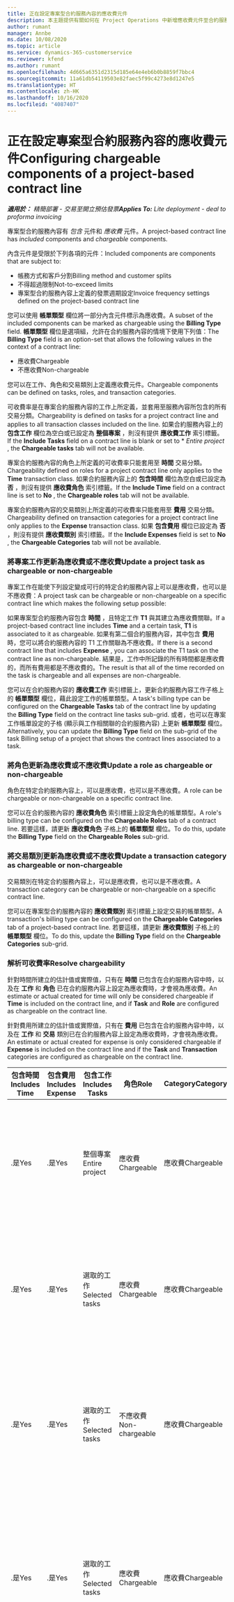 ```yaml
---
title: 正在設定專案型合約服務內容的應收費元件
description: 本主題提供有關如何在 Project Operations 中新增應收費元件至合約服務內容的資訊。
author: rumant
manager: Annbe
ms.date: 10/08/2020
ms.topic: article
ms.service: dynamics-365-customerservice
ms.reviewer: kfend
ms.author: rumant
ms.openlocfilehash: 4d665a6351d2315d185e64e4eb6b0b8859f7bbc4
ms.sourcegitcommit: 11a61db54119503e82faec5f99c4273e8d1247e5
ms.translationtype: HT
ms.contentlocale: zh-HK
ms.lasthandoff: 10/16/2020
ms.locfileid: "4087407"
---
```

# <a name="configuring-chargeable-components-of-a-project-based-contract-line"></a><span data-ttu-id="98851-103">正在設定專案型合約服務內容的應收費元件</span><span class="sxs-lookup"><span data-stu-id="98851-103">Configuring chargeable components of a project-based contract line</span></span>

<span data-ttu-id="98851-104">_**適用於：** 精簡部署 - 交易至開立預估發票_</span><span class="sxs-lookup"><span data-stu-id="98851-104">_**Applies To:** Lite deployment - deal to proforma invoicing_</span></span>

<span data-ttu-id="98851-105">專案型合約服務內容有 *包含* 元件和 *應收費* 元件。</span><span class="sxs-lookup"><span data-stu-id="98851-105">A project-based contract line has *included* components and *chargeable* components.</span></span>

<span data-ttu-id="98851-106">內含元件是受限於下列各項的元件：</span><span class="sxs-lookup"><span data-stu-id="98851-106">Included components are components that are subject to:</span></span>

  - <span data-ttu-id="98851-107">帳務方式和客戶分割</span><span class="sxs-lookup"><span data-stu-id="98851-107">Billing method and customer splits</span></span>
  - <span data-ttu-id="98851-108">不得超過限制</span><span class="sxs-lookup"><span data-stu-id="98851-108">Not-to-exceed limits</span></span> 
  - <span data-ttu-id="98851-109">專案型合約服務內容上定義的發票週期設定</span><span class="sxs-lookup"><span data-stu-id="98851-109">Invoice frequency settings defined on the project-based contract line</span></span>

<span data-ttu-id="98851-110">您可以使用 **帳單類型** 欄位將一部分內含元件標示為應收費。</span><span class="sxs-lookup"><span data-stu-id="98851-110">A subset of the included components can be marked as chargeable using the **Billing Type** field.</span></span> <span data-ttu-id="98851-111">**帳單類型** 欄位是選項組，允許在合約服務內容的情境下使用下列值：</span><span class="sxs-lookup"><span data-stu-id="98851-111">The **Billing Type** field is an option-set that allows the following values in the context of a contract line:</span></span>

  - <span data-ttu-id="98851-112">應收費</span><span class="sxs-lookup"><span data-stu-id="98851-112">Chargeable</span></span>
  - <span data-ttu-id="98851-113">不應收費</span><span class="sxs-lookup"><span data-stu-id="98851-113">Non-chargeable</span></span>

<span data-ttu-id="98851-114">您可以在工作、角色和交易類別上定義應收費元件。</span><span class="sxs-lookup"><span data-stu-id="98851-114">Chargeable components can be defined on tasks, roles, and transaction categories.</span></span>

<span data-ttu-id="98851-115">可收費率是在專案合約服務內容的工作上所定義，並套用至服務內容所包含的所有交易分類。</span><span class="sxs-lookup"><span data-stu-id="98851-115">Chargeability is defined on tasks for a project contract line and applies to all transaction classes included on the line.</span></span> <span data-ttu-id="98851-116">如果合約服務內容上的 **包含工作** 欄位為空白或已設定為 **整個專案** ，則沒有提供 **應收費工作** 索引標籤。</span><span class="sxs-lookup"><span data-stu-id="98851-116">If the **Include Tasks** field on a contract line is blank or set to \* *Entire project* , the **Chargeable tasks** tab will not be available.</span></span>

<span data-ttu-id="98851-117">專案合約服務內容的角色上所定義的可收費率只能套用至 **時間** 交易分類。</span><span class="sxs-lookup"><span data-stu-id="98851-117">Chargeability defined on roles for a project contract line only applies to the **Time** transaction class.</span></span> <span data-ttu-id="98851-118">如果合約服務內容上的 **包含時間** 欄位為空白或已設定為 **否** ，則沒有提供 **應收費角色** 索引標籤。</span><span class="sxs-lookup"><span data-stu-id="98851-118">If the **Include Time** field on a contract line is set to **No** , the **Chargeable roles** tab will not be available.</span></span>

<span data-ttu-id="98851-119">專案合約服務內容的交易類別上所定義的可收費率只能套用至 **費用** 交易分類。</span><span class="sxs-lookup"><span data-stu-id="98851-119">Chargeability defined on transaction categories for a project contract line only applies to the **Expense** transaction class.</span></span> <span data-ttu-id="98851-120">如果 **包含費用** 欄位已設定為 **否** ，則沒有提供 **應收費類別** 索引標籤。</span><span class="sxs-lookup"><span data-stu-id="98851-120">If the **Include Expenses** field is set to **No** , the **Chargeable Categories** tab will not be available.</span></span>

### <a name="update-a-project-task-as-chargeable-or-non-chargeable"></a><span data-ttu-id="98851-121">將專案工作更新為應收費或不應收費</span><span class="sxs-lookup"><span data-stu-id="98851-121">Update a project task as chargeable or non-chargeable</span></span>

<span data-ttu-id="98851-122">專案工作在能使下列設定變成可行的特定合約服務內容上可以是應收費，也可以是不應收費：</span><span class="sxs-lookup"><span data-stu-id="98851-122">A project task can be chargeable or non-chargeable on a specific contract line which makes the following setup possible:</span></span>

<span data-ttu-id="98851-123">如果專案型合約服務內容包含 **時間** ，且特定工作 **T1** 與其建立為應收費關聯。</span><span class="sxs-lookup"><span data-stu-id="98851-123">If a project-based contract line includes **Time** and a certain task, **T1** is associated to it as chargeable.</span></span> <span data-ttu-id="98851-124">如果有第二個合約服務內容，其中包含 **費用** 時，您可以將合約服務內容的 T1 工作關聯為不應收費。</span><span class="sxs-lookup"><span data-stu-id="98851-124">If there is a second contract line that includes **Expense** , you can associate the T1 task on the contract line as non-chargeable.</span></span> <span data-ttu-id="98851-125">結果是，工作中所記錄的所有時間都是應收費的，而所有費用都是不應收費的。</span><span class="sxs-lookup"><span data-stu-id="98851-125">The result is that all of the time recorded on the task is chargeable and all expenses are non-chargeable.</span></span>

<span data-ttu-id="98851-126">您可以在合約服務內容的 **應收費工作** 索引標籤上，更新合約服務內容工作子格上的 **帳單類型** 欄位，藉此設定工作的帳單類型。</span><span class="sxs-lookup"><span data-stu-id="98851-126">A task's billing type can be configured on the **Chargeable Tasks** tab of the contract line by updating the **Billing Type** field on the contract line tasks sub-grid.</span></span> <span data-ttu-id="98851-127">或者，也可以在專案工作帳單設定的子格 (顯示與工作相關聯的合約服務內容) 上更新 **帳單類型** 欄位。</span><span class="sxs-lookup"><span data-stu-id="98851-127">Alternatively, you can update the **Billing Type** field on the sub-grid of the task Billing setup of a project that shows the contract lines associated to a task.</span></span>

### <a name="update-a-role-as-chargeable-or-non-chargeable"></a><span data-ttu-id="98851-128">將角色更新為應收費或不應收費</span><span class="sxs-lookup"><span data-stu-id="98851-128">Update a role as chargeable or non-chargeable</span></span>

<span data-ttu-id="98851-129">角色在特定合約服務內容上，可以是應收費，也可以是不應收費。</span><span class="sxs-lookup"><span data-stu-id="98851-129">A role can be chargeable or non-chargeable on a specific contract line.</span></span>

<span data-ttu-id="98851-130">您可以在合約服務內容的 **應收費角色** 索引標籤上設定角色的帳單類型。</span><span class="sxs-lookup"><span data-stu-id="98851-130">A role's billing type can be configured on the **Chargeable Roles** tab of a contract line.</span></span> <span data-ttu-id="98851-131">若要這樣，請更新 **應收費角色** 子格上的 **帳單類型** 欄位。</span><span class="sxs-lookup"><span data-stu-id="98851-131">To do this, update the **Billing Type** field on the **Chargeable Roles** sub-grid.</span></span>

### <a name="update-a-transaction-category-as-chargeable-or-non-chargeable"></a><span data-ttu-id="98851-132">將交易類別更新為應收費或不應收費</span><span class="sxs-lookup"><span data-stu-id="98851-132">Update a transaction category as chargeable or non-chargeable</span></span>

<span data-ttu-id="98851-133">交易類別在特定合約服務內容上，可以是應收費，也可以是不應收費。</span><span class="sxs-lookup"><span data-stu-id="98851-133">A transaction category can be chargeable or non-chargeable on a specific contract line.</span></span>

<span data-ttu-id="98851-134">您可以在專案型合約服務內容的 **應收費類別** 索引標籤上設定交易的帳單類型。</span><span class="sxs-lookup"><span data-stu-id="98851-134">A transaction's billing type can be configured on the **Chargeable Categories** tab of a project-based contract line.</span></span> <span data-ttu-id="98851-135">若要這樣，請更新 **應收費類別** 子格上的 **帳單類型** 欄位。</span><span class="sxs-lookup"><span data-stu-id="98851-135">To do this, update the **Billing Type** field on the **Chargeable Categories** sub-grid.</span></span>

### <a name="resolve-chargeability"></a><span data-ttu-id="98851-136">解析可收費率</span><span class="sxs-lookup"><span data-stu-id="98851-136">Resolve chargeability</span></span>

<span data-ttu-id="98851-137">針對時間所建立的估計值或實際值，只有在 **時間** 已包含在合約服務內容中時，以及在 **工作** 和 **角色** 已在合約服務內容上設定為應收費時，才會視為應收費。</span><span class="sxs-lookup"><span data-stu-id="98851-137">An estimate or actual created for time will only be considered chargeable if **Time** is included on the contract line, and if **Task** and **Role** are configured as chargeable on the contract line.</span></span>

<span data-ttu-id="98851-138">針對費用所建立的估計值或實際值，只有在 **費用** 已包含在合約服務內容中時，以及在 **工作** 和 **交易** 類別已在合約服務內容上設定為應收費時，才會視為應收費。</span><span class="sxs-lookup"><span data-stu-id="98851-138">An estimate or actual created for expense is only considered chargeable if **Expense** is included on the contract line and if the **Task** and **Transaction** categories are configured as chargeable on the contract line.</span></span>


| <span data-ttu-id="98851-139">包含時間</span><span class="sxs-lookup"><span data-stu-id="98851-139">Includes Time</span></span> | <span data-ttu-id="98851-140">包含費用</span><span class="sxs-lookup"><span data-stu-id="98851-140">Includes Expense</span></span> | <span data-ttu-id="98851-141">包含工作</span><span class="sxs-lookup"><span data-stu-id="98851-141">Includes Tasks</span></span> | <span data-ttu-id="98851-142">角色</span><span class="sxs-lookup"><span data-stu-id="98851-142">Role</span></span>           | <span data-ttu-id="98851-143">Category</span><span class="sxs-lookup"><span data-stu-id="98851-143">Category</span></span>       | <span data-ttu-id="98851-144">工作​​</span><span class="sxs-lookup"><span data-stu-id="98851-144">Task</span></span>                                                                                                      |
|---------------|------------------|----------------|----------------|----------------|-----------------------------------------------------------------------------------------------------------|
| <span data-ttu-id="98851-145">.是</span><span class="sxs-lookup"><span data-stu-id="98851-145">Yes</span></span>           | <span data-ttu-id="98851-146">.是</span><span class="sxs-lookup"><span data-stu-id="98851-146">Yes</span></span>              | <span data-ttu-id="98851-147">整個專案</span><span class="sxs-lookup"><span data-stu-id="98851-147">Entire project</span></span> | <span data-ttu-id="98851-148">應收費</span><span class="sxs-lookup"><span data-stu-id="98851-148">Chargeable</span></span>     | <span data-ttu-id="98851-149">應收費</span><span class="sxs-lookup"><span data-stu-id="98851-149">Chargeable</span></span>     | <span data-ttu-id="98851-150">時間實際值的帳單： **應收費**</span><span class="sxs-lookup"><span data-stu-id="98851-150">Billing on a Time actual: **Chargeable**</span></span> </br> <span data-ttu-id="98851-151">費用實際值的帳單類型： **應收費**</span><span class="sxs-lookup"><span data-stu-id="98851-151">Billing type on Expense actual: **Chargeable**</span></span>           |
| <span data-ttu-id="98851-152">.是</span><span class="sxs-lookup"><span data-stu-id="98851-152">Yes</span></span>           | <span data-ttu-id="98851-153">.是</span><span class="sxs-lookup"><span data-stu-id="98851-153">Yes</span></span>              | <span data-ttu-id="98851-154">選取的工作</span><span class="sxs-lookup"><span data-stu-id="98851-154">Selected tasks</span></span> | <span data-ttu-id="98851-155">應收費</span><span class="sxs-lookup"><span data-stu-id="98851-155">Chargeable</span></span>     | <span data-ttu-id="98851-156">應收費</span><span class="sxs-lookup"><span data-stu-id="98851-156">Chargeable</span></span>     | <span data-ttu-id="98851-157">時間實際值的帳單： **應收費**</span><span class="sxs-lookup"><span data-stu-id="98851-157">Billing on a Time actual: **Chargeable**</span></span> </br> <span data-ttu-id="98851-158">費用實際值的帳單類型： **應收費**</span><span class="sxs-lookup"><span data-stu-id="98851-158">Billing type on Expense actual: **Chargeable**</span></span>           |
| <span data-ttu-id="98851-159">.是</span><span class="sxs-lookup"><span data-stu-id="98851-159">Yes</span></span>           | <span data-ttu-id="98851-160">.是</span><span class="sxs-lookup"><span data-stu-id="98851-160">Yes</span></span>              | <span data-ttu-id="98851-161">選取的工作</span><span class="sxs-lookup"><span data-stu-id="98851-161">Selected tasks</span></span> | <span data-ttu-id="98851-162">不應收費</span><span class="sxs-lookup"><span data-stu-id="98851-162">Non-chargeable</span></span> | <span data-ttu-id="98851-163">應收費</span><span class="sxs-lookup"><span data-stu-id="98851-163">Chargeable</span></span>     | <span data-ttu-id="98851-164">時間實際值的帳單： **不應收費**</span><span class="sxs-lookup"><span data-stu-id="98851-164">Billing on a Time actual: **Non-chargeable**</span></span> </br> <span data-ttu-id="98851-165">費用實際值的帳單類型： **應收費**</span><span class="sxs-lookup"><span data-stu-id="98851-165">Billing type on Expense actual: **Chargeable**</span></span>       |
| <span data-ttu-id="98851-166">.是</span><span class="sxs-lookup"><span data-stu-id="98851-166">Yes</span></span>           | <span data-ttu-id="98851-167">.是</span><span class="sxs-lookup"><span data-stu-id="98851-167">Yes</span></span>              | <span data-ttu-id="98851-168">選取的工作</span><span class="sxs-lookup"><span data-stu-id="98851-168">Selected tasks</span></span> | <span data-ttu-id="98851-169">應收費</span><span class="sxs-lookup"><span data-stu-id="98851-169">Chargeable</span></span>     | <span data-ttu-id="98851-170">應收費</span><span class="sxs-lookup"><span data-stu-id="98851-170">Chargeable</span></span>     | <span data-ttu-id="98851-171">時間實際值的帳單： **不應收費**</span><span class="sxs-lookup"><span data-stu-id="98851-171">Billing on a Time actual: **Non-chargeable**</span></span> </br> <span data-ttu-id="98851-172">費用實際值的帳單類型： **不應收費**</span><span class="sxs-lookup"><span data-stu-id="98851-172">Billing type on Expense actual:   **Non-chargeable**</span></span> |
| <span data-ttu-id="98851-173">.是</span><span class="sxs-lookup"><span data-stu-id="98851-173">Yes</span></span>           | <span data-ttu-id="98851-174">.是</span><span class="sxs-lookup"><span data-stu-id="98851-174">Yes</span></span>              | <span data-ttu-id="98851-175">選取的工作</span><span class="sxs-lookup"><span data-stu-id="98851-175">Selected tasks</span></span> | <span data-ttu-id="98851-176">不應收費</span><span class="sxs-lookup"><span data-stu-id="98851-176">Non-chargeable</span></span> | <span data-ttu-id="98851-177">應收費</span><span class="sxs-lookup"><span data-stu-id="98851-177">Chargeable</span></span>     | <span data-ttu-id="98851-178">時間實際值的帳單： **不應收費**</span><span class="sxs-lookup"><span data-stu-id="98851-178">Billing on a Time actual: **Non-chargeable**</span></span> </br> <span data-ttu-id="98851-179">費用實際值的帳單類型： **不應收費**</span><span class="sxs-lookup"><span data-stu-id="98851-179">Billing type on Expense actual:   **Non-chargeable**</span></span> |
| <span data-ttu-id="98851-180">.是</span><span class="sxs-lookup"><span data-stu-id="98851-180">Yes</span></span>           | <span data-ttu-id="98851-181">.是</span><span class="sxs-lookup"><span data-stu-id="98851-181">Yes</span></span>              | <span data-ttu-id="98851-182">選取的工作</span><span class="sxs-lookup"><span data-stu-id="98851-182">Selected tasks</span></span> | <span data-ttu-id="98851-183">不應收費</span><span class="sxs-lookup"><span data-stu-id="98851-183">Non-chargeable</span></span> | <span data-ttu-id="98851-184">不應收費</span><span class="sxs-lookup"><span data-stu-id="98851-184">Non-chargeable</span></span> | <span data-ttu-id="98851-185">時間實際值的帳單： **不應收費**</span><span class="sxs-lookup"><span data-stu-id="98851-185">Billing on a Time actual: **Non-chargeable**</span></span> </br> <span data-ttu-id="98851-186">費用實際值的帳單類型： **不應收費**</span><span class="sxs-lookup"><span data-stu-id="98851-186">Billing type on Expense actual:   **Non-chargeable**</span></span> |
| <span data-ttu-id="98851-187">無</span><span class="sxs-lookup"><span data-stu-id="98851-187">No</span></span>            | <span data-ttu-id="98851-188">.是</span><span class="sxs-lookup"><span data-stu-id="98851-188">Yes</span></span>              | <span data-ttu-id="98851-189">整個專案</span><span class="sxs-lookup"><span data-stu-id="98851-189">Entire project</span></span> | <span data-ttu-id="98851-190">無法設定</span><span class="sxs-lookup"><span data-stu-id="98851-190">Can't be set</span></span>   | <span data-ttu-id="98851-191">應收費</span><span class="sxs-lookup"><span data-stu-id="98851-191">Chargeable</span></span>     | <span data-ttu-id="98851-192">時間實際值的帳單： **無法使用**</span><span class="sxs-lookup"><span data-stu-id="98851-192">Billing on a Time actual: **Not available**</span></span></br><span data-ttu-id="98851-193">費用實際值的帳單類型： **應收費**</span><span class="sxs-lookup"><span data-stu-id="98851-193">Billing type on Expense actual: **Chargeable**</span></span>          |
| <span data-ttu-id="98851-194">無</span><span class="sxs-lookup"><span data-stu-id="98851-194">No</span></span>            | <span data-ttu-id="98851-195">.是</span><span class="sxs-lookup"><span data-stu-id="98851-195">Yes</span></span>              | <span data-ttu-id="98851-196">整個專案</span><span class="sxs-lookup"><span data-stu-id="98851-196">Entire project</span></span> | <span data-ttu-id="98851-197">無法設定</span><span class="sxs-lookup"><span data-stu-id="98851-197">Can't be set</span></span>   | <span data-ttu-id="98851-198">不應收費</span><span class="sxs-lookup"><span data-stu-id="98851-198">Non-chargeable</span></span> | <span data-ttu-id="98851-199">時間實際值的帳單： **無法使用**</span><span class="sxs-lookup"><span data-stu-id="98851-199">Billing on a Time actual: **Not available**</span></span></br> <span data-ttu-id="98851-200">費用實際值的帳單類型： **不應收費**</span><span class="sxs-lookup"><span data-stu-id="98851-200">Billing type on Expense actual: **Non-chargeable**</span></span>     |
| <span data-ttu-id="98851-201">.是</span><span class="sxs-lookup"><span data-stu-id="98851-201">Yes</span></span>           | <span data-ttu-id="98851-202">無</span><span class="sxs-lookup"><span data-stu-id="98851-202">No</span></span>               | <span data-ttu-id="98851-203">整個專案</span><span class="sxs-lookup"><span data-stu-id="98851-203">Entire project</span></span> | <span data-ttu-id="98851-204">應收費</span><span class="sxs-lookup"><span data-stu-id="98851-204">Chargeable</span></span>     | <span data-ttu-id="98851-205">無法設定</span><span class="sxs-lookup"><span data-stu-id="98851-205">Can't be set</span></span>   | <span data-ttu-id="98851-206">時間實際值的帳單： **應收費**</span><span class="sxs-lookup"><span data-stu-id="98851-206">Billing on a Time actual: **Chargeable**</span></span> </br> <span data-ttu-id="98851-207">費用實際值的帳單類型： **無法使用**</span><span class="sxs-lookup"><span data-stu-id="98851-207">Billing type on Expense actual: **Not available**</span></span>        |
| <span data-ttu-id="98851-208">.是</span><span class="sxs-lookup"><span data-stu-id="98851-208">Yes</span></span>           | <span data-ttu-id="98851-209">無</span><span class="sxs-lookup"><span data-stu-id="98851-209">No</span></span>               | <span data-ttu-id="98851-210">整個專案</span><span class="sxs-lookup"><span data-stu-id="98851-210">Entire project</span></span> | <span data-ttu-id="98851-211">不應收費</span><span class="sxs-lookup"><span data-stu-id="98851-211">Non-chargeable</span></span> | <span data-ttu-id="98851-212">無法設定</span><span class="sxs-lookup"><span data-stu-id="98851-212">Can't be set</span></span>   | <span data-ttu-id="98851-213">時間實際值的帳單： **不應收費**</span><span class="sxs-lookup"><span data-stu-id="98851-213">Billing on a Time actual: **Non-chargeable**</span></span> </br><span data-ttu-id="98851-214">費用實際值的帳單類型： **無法使用**</span><span class="sxs-lookup"><span data-stu-id="98851-214">Billing type on Expense actual: **Not   available**</span></span>   |
